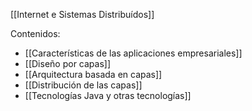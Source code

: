 [[Internet e Sistemas Distribuídos]]

Contenidos:
+ [[Características de las aplicaciones empresariales]]
+ [[Diseño por capas]]
+ [[Arquitectura basada en capas]]
+ [[Distribución de las capas]]
+ [[Tecnologías Java y otras tecnologías]]
